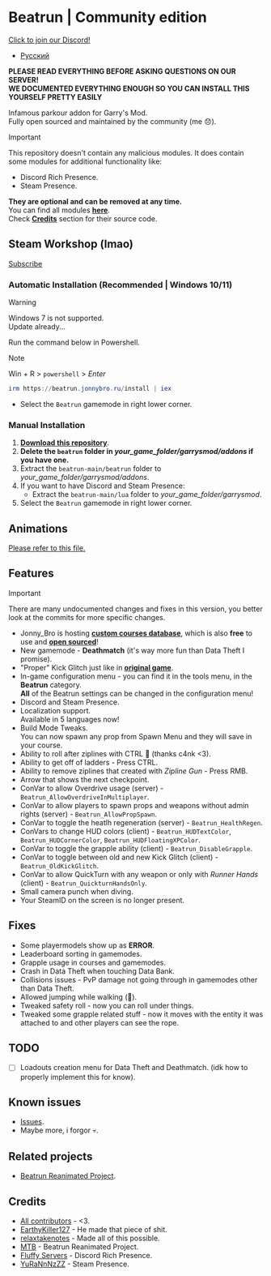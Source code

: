 # Beatrun | Community edition

[Click to join our Discord!](https://discord.gg/93Psubbgsg)

* [Русский](./README.ru.md)

**PLEASE READ EVERYTHING BEFORE ASKING QUESTIONS ON OUR SERVER!**\
**WE DOCUMENTED EVERYTHING ENOUGH SO YOU CAN INSTALL THIS YOURSELF PRETTY EASILY**

Infamous parkour addon for Garry's Mod.\
Fully open sourced and maintained by the community (me 😞).

> [!IMPORTANT]
> This repository doesn't contain any malicious modules. It does contain some modules for additional functionality like:
>
> * Discord Rich Presence.
> * Steam Presence.
>
> **They are optional and can be removed at any time.**\
> You can find all modules **[here](https://github.com/JonnyBro/beatrun/tree/main/lua/bin)**.\
> Check **[Credits](#credits)** section for their source code.

## Steam Workshop (lmao)

[Subscribe](https://steamcommunity.com/sharedfiles/filedetails/?id=3290421288)

### Automatic Installation (Recommended | Windows 10/11)

> [!WARNING]
> Windows 7 is not supported.\
> Update already...

Run the command below in Powershell.
> [!NOTE]
> Win + R > `powershell` > *Enter*

```powershell
irm https://beatrun.jonnybro.ru/install | iex
```

* Select the `Beatrun` gamemode in right lower corner.

### Manual Installation

1. **[Download this repository](https://github.com/JonnyBro/beatrun/archive/refs/heads/master.zip)**.
2. **Delete the `beatrun` folder in *your_game_folder/garrysmod/addons* if you have one.**
3. Extract the `beatrun-main/beatrun` folder to *your_game_folder/garrysmod/addons*.
4. If you want to have Discord and Steam Presence:
   * Extract the `beatrun-main/lua` folder to *your_game_folder/garrysmod*.
5. Select the `Beatrun` gamemode in right lower corner.

## Animations

[Please refer to this file.](beatrun/README.md)

## Features

> [!IMPORTANT]
> There are many undocumented changes and fixes in this version, you better look at the commits for more specific changes.

* Jonny_Bro is hosting **[custom courses database](https://courses.jonnybro.ru)**, which is also **free** to use and **[open sourced](https://git.jonnybro.ru/jonny_bro/beatrun-courses-server-express)**!
* New gamemode - **Deathmatch** (it's way more fun than Data Theft I promise).
* "Proper" Kick Glitch just like in **[original game](https://www.youtube.com/watch?v=zK5y3NBUStc)**.
* In-game configuration menu - you can find it in the tools menu, in the **Beatrun** category.\
  **All** of the Beatrun settings can be changed in the configuration menu!
* Discord and Steam Presence.
* Localization support.\
  Available in 5 languages now!
* Build Mode Tweaks.\
You can now spawn any prop from Spawn Menu and they will save in your course.
* Ability to roll after ziplines with CTRL 🤯 (thanks c4nk <3).
* Ability to get off of ladders - Press CTRL.
* Ability to remove ziplines that created with *Zipline Gun* - Press RMB.
* Arrow that shows the next checkpoint.
* ConVar to allow Overdrive usage (server) - `Beatrun_AllowOverdriveInMultiplayer`.
* ConVar to allow players to spawn props and weapons without admin rights (server) - `Beatrun_AllowPropSpawn`.
* ConVar to toggle the heatlh regeneration (server) - `Beatrun_HealthRegen`.
* ConVars to change HUD colors (client) - `Beatrun_HUDTextColor`, `Beatrun_HUDCornerColor`, `Beatrun_HUDFloatingXPColor`.
* ConVar to toggle the grapple ability (client) - `Beatrun_DisableGrapple`.
* ConVar to toggle between old and new Kick Glitch (client) - `Beatrun_OldKickGlitch`.
* ConVar to allow QuickTurn with any weapon or only with *Runner Hands* (client) - `Beatrun_QuickturnHandsOnly`.
* Small camera punch when diving.
* Your SteamID on the screen is no longer present.

## Fixes

* Some playermodels show up as **ERROR**.
* Leaderboard sorting in gamemodes.
* Grapple usage in courses and gamemodes.
* Crash in Data Theft when touching Data Bank.
* Collisions issues - PvP damage not going through in gamemodes other than Data Theft.
* Allowed jumping while walking (🤷).
* Tweaked safety roll - now you can roll under things.
* Tweaked some grapple related stuff - now it moves with the entity it was attached to and other players can see the rope.

## TODO

* [ ] Loadouts creation menu for Data Theft and Deathmatch. (idk how to properly implement this for know).

## Known issues

* [Issues](https://github.com/JonnyBro/beatrun/issues).
* Maybe more, i forgor 💀.

## Related projects

* [Beatrun Reanimated Project](https://github.com/JonnyBro/beatrun-anims).

## Credits

* [All contributors](https://github.com/JonnyBro/beatrun/graphs/contributors) - <3.
* [EarthyKiller127](https://www.youtube.com/channel/UCiFqPwGo4x0J65xafIaECDQ) - He made that piece of shit.
* [relaxtakenotes](https://github.com/relaxtakenotes) - Made all of this possible.
* [MTB](https://www.youtube.com/@MTB396) - Beatrun Reanimated Project.
* [Fluffy Servers](https://github.com/fluffy-servers/gmod-discord-rpc) - Discord Rich Presence.
* [YuRaNnNzZZ](https://github.com/YuRaNnNzZZ/gmcl_steamrichpresencer) - Steam Presence.
